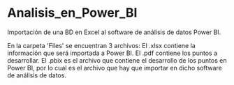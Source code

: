 # Analisis_en_Power_BI
Importación de una BD en Excel al software de análisis de datos Power BI.

En la carpeta 'Files' se encuentran 3 archivos:
El .xlsx contiene la información que será importada a Power BI.
El .pdf contiene los puntos a desarrollar.
El .pbix es el archivo que contiene el desarrollo de los puntos en Power BI, por lo cual es el archivo que hay que importar en dicho software de análisis de datos.
